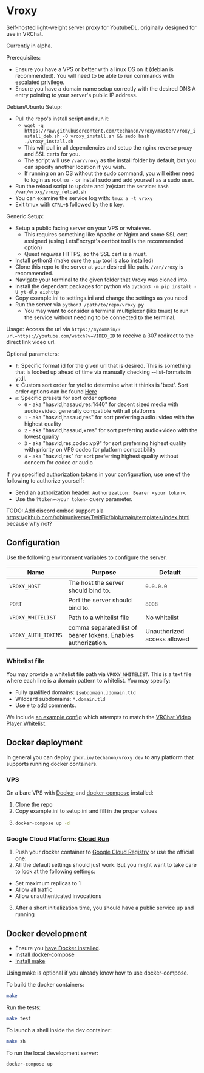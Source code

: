 # Vroxy
Self-hosted light-weight server proxy for YoutubeDL, originally designed for use in VRChat.

Currently in alpha.

Prerequisites:
- Ensure you have a VPS or better with a linux OS on it (debian is recommended). You will need to be able to run commands with escalated privilege.
- Ensure you have a domain name setup correctly with the desired DNS A entry pointing to your server's public IP address.

Debian/Ubuntu Setup:
- Pull the repo's install script and run it:  
    - `wget -q https://raw.githubusercontent.com/techanon/vroxy/master/vroxy_install_deb.sh -O vroxy_install.sh && sudo bash ./vroxy_install.sh`
    - This will pull in all dependencies and setup the nginx reverse proxy and SSL certs for you.
    - The script will use `/var/vroxy` as the install folder by default, but you can specify another location if you wish.
    - If running on an OS without the sudo command, you will either need to login as root `su -` or install sudo and add yourself as a sudo user.
- Run the reload script to update and (re)start the service: `bash /var/vroxy/vroxy_reload.sh`
- You can examine the service log with: `tmux a -t vroxy`
- Exit tmux with `CTRL+B` followed by the `D` key.

Generic Setup:
- Setup a public facing server on your VPS or whatever.
    - This requires something like Apache or Nginx and some SSL cert assigned (using LetsEncrypt's certbot tool is the recommended option)
    - Quest _requires_ HTTPS, so the SSL cert is a must.
- Install python3 (make sure the `pip` tool is also installed)
- Clone this repo to the server at your desired file path. `/var/vroxy` is recommended.
- Navigate your terminal to the given folder that Vroxy was cloned into.
- Install the dependant packages for python via `python3 -m pip install -U yt-dlp aiohttp`
- Copy example.ini to settings.ini and change the settings as you need
- Run the server via `python3 /path/to/repo/vroxy.py`
    - You may want to consider a terminal multiplexer (like tmux) to run the service without needing to be connected to the terminal.

Usage:
Access the url via `https://mydomain/?url=https://youtube.com/watch?v=VIDEO_ID` to receive a 307 redirect to the direct link video url.

Optional parameters:
- `f`: Specific format id for the given url that is desired. This is something that is looked up ahead of time via manually checking --list-formats in ytdl.
- `s`: Custom sort order for ytdl to determine what it thinks is 'best'. Sort order options can be found [Here](https://github.com/yt-dlp/yt-dlp/blob/release/README.md#sorting-formats)
- `m`: Specific presets for sort order options
    - `0` - aka "hasvid,hasaud,res:1440" for decent sized media with audio+video, generally compatible with all platforms
    - `1` - aka "hasvid,hasaud,res" for sort preferring audio+video with the highest quality
    - `2` - aka "hasvid,hasaud,+res" for sort preferring audio+video with the lowest quality
    - `3` - aka "hasvid,res,codec:vp9" for sort preferring highest quality with priority on VP9 codec for platform compatibility
    - `4` - aka "hasvid,res" for sort preferring highest quality without concern for codec or audio

If you specified authorization tokens in your configuration, use one of the following to authorize yourself:
- Send an authorization header: `Authorization: Bearer <your token>`.
- Use the `?token=<your token>` query parameter.

TODO: Add discord embed support ala https://github.com/robinuniverse/TwitFix/blob/main/templates/index.html because why not?

## Configuration

Use the following environment variables to configure the server.

Name | Purpose | Default
--|--|--
`VROXY_HOST` | The host the server should bind to. | `0.0.0.0`
`PORT` | Port the server should bind to. | `8008`
`VROXY_WHITELIST` | Path to a whitelist file | No whitelist
`VROXY_AUTH_TOKENS` | comma separated list of bearer tokens. Enables authorization. | Unauthorized access allowed

### Whitelist file

You may provide a whitelist file path via `VROXY_WHITELIST`. This is a text file where each line is a domain pattern to whitelist.
You may specify:
- Fully qualified domains: `[subdomain.]domain.tld`
- Wildcard subdomains: `*.domain.tld`
- Use `#` to add comments.

We include [an example config](/config/vrchat-whitelist.txt) which attempts to match the [VRChat Video Player Whitelist](https://docs.vrchat.com/docs/www-whitelist).

## Docker deployment

In general you can deploy `ghcr.io/techanon/vroxy:dev` to any platform that supports running docker containers.

### VPS

On a bare VPS with [Docker][docker-install] and [docker-compose][docker-compose-install] installed:
1. Clone the repo
2. Copy example.ini to setup.ini and fill in the proper values
3. ```sh
   docker-compose up -d
   ```

### Google Cloud Platform: [Cloud Run](https://cloud.google.com/run)

1. Push your docker container to [Google Cloud Registry](https://cloud.google.com/container-registry) or use the official one: <tbd>
2. All the default settings should just work. But you might want to take care to look at the following settings:
  - Set maximum replicas to 1
  - Allow all traffic
  - Allow unauthenticated invocations
3. After a short initialization time, you should have a public service up and running

## Docker development

- Ensure you [have Docker installed][docker-install].
- [Install docker-compose][docker-compose-install]
- [Install make](https://command-not-found.com/make)

Using make is optional if you already know how to use docker-compose.

To build the docker containers:

```sh
make
```

Run the tests:

```sh
make test
```

To launch a shell inside the dev container:

```sh
make sh
```

To run the local development server:

```
docker-compose up
```

[docker-install]: https://docs.docker.com/engine/install/
[docker-compose-install]: https://docs.docker.com/compose/install/
